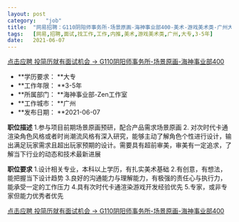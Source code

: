 ```yaml
---
layout:	post
category:	"job"
title:	"网易招聘：G110阴阳师事务所-场景原画-海神事业部400-美术-游戏美术类-广州大专3-5年"
tags:	[网易,招聘,面试,找工作,工作,内推,美术,游戏美术类,广州,大专,3-5年]
date:	2021-06-07
---
```


[点击应聘 投简历就有面试机会 -> G110阴阳师事务所-场景原画-海神事业部400](http://mobile.bole.netease.com/bole/boleDetail?id=18958&employeeId=346f03c3cda5f04c&key=all)



- **学历要求： **大专
- **工作年限： **3-5年
- **所属部门： **海神事业部-Zen工作室
- **工作城市： **广州
- **发布日期： **2021-06-07



**职位描述**
1.参与项目前期场景原画预研，配合产品需求场景原画
2. 对次时代卡通渲染角色风格或者时尚潮流风格有深入研究，能够主动了解角色个性进行设计，输出满足玩家需求且超出玩家预期的设计。需要具有超前审美，审美有一定追求，了解当下行业的动态和技术最新进展




**职位要求**
1.设计相关专业，本科以上学历，有扎实美术基础
2.有创意，有想法，能把握当下设计趋势
3.良好的沟通能力与理解能力，有极强的责任心与执行力，能承受一定的工作压力
4.具有次时代卡通渲染游戏开发经验优先
5.专家，或非专家但能力优秀者优先




[点击应聘 投简历就有面试机会 -> G110阴阳师事务所-场景原画-海神事业部400](http://mobile.bole.netease.com/bole/boleDetail?id=18958&employeeId=346f03c3cda5f04c&key=all)